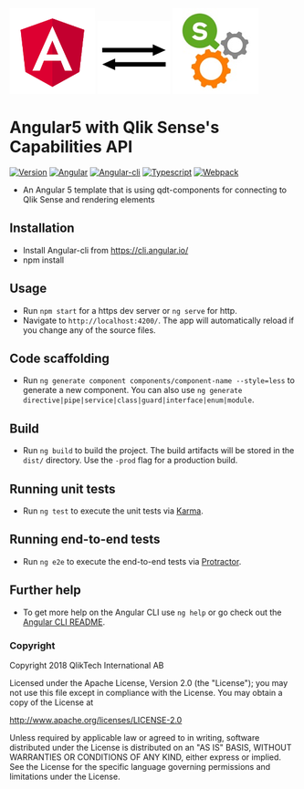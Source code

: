 ![Angular](src/assets/angular.png "Angular")
![Arrows](src/assets/if_arrow_7_393270.png "Arrows")
![Qlik Sense](src/assets/QS_Engine_thumb.jpg "Qlik Sense")

# Angular5 with Qlik Sense's Capabilities API

[![Version](http://img.shields.io/badge/version->=1.0.0-brightgreen.svg?style=plastic)]()
[![Angular](http://img.shields.io/badge/Angular->=5.1.3-brightgreen.svg?style=plastic)](https://angular.io/)
[![Angular-cli](http://img.shields.io/badge/AngularCli->=1.6.3-brightgreen.svg?style=plastic)](https://cli.angular.io/)
[![Typescript](http://img.shields.io/badge/Typescript->=2.4.2-brightgreen.svg?style=plastic)](http://www.typescriptlang.org/)
[![Webpack](http://img.shields.io/badge/Webpack->=3.10.0-brightgreen.svg?style=plastic)](https://webpack.js.org/)

- An Angular 5 template that is using qdt-components for connecting to Qlik Sense and rendering elements

## Installation
- Install Angular-cli from https://cli.angular.io/
- npm install

## Usage
- Run `npm start` for a https dev server or `ng serve` for http. 
- Navigate to `http://localhost:4200/`. The app will automatically reload if you change any of the source files.

## Code scaffolding
- Run `ng generate component components/component-name --style=less` to generate a new component. You can also use `ng generate directive|pipe|service|class|guard|interface|enum|module`.

## Build
- Run `ng build` to build the project. The build artifacts will be stored in the `dist/` directory. Use the `-prod` flag for a production build.

## Running unit tests
- Run `ng test` to execute the unit tests via [Karma](https://karma-runner.github.io).

## Running end-to-end tests
- Run `ng e2e` to execute the end-to-end tests via [Protractor](http://www.protractortest.org/).

## Further help
- To get more help on the Angular CLI use `ng help` or go check out the [Angular CLI README](https://github.com/angular/angular-cli/blob/master/README.md).

### Copyright

Copyright 2018 QlikTech International AB

Licensed under the Apache License, Version 2.0 (the "License"); you may not use this file except in compliance with the License. You may obtain a copy of the License at    

http://www.apache.org/licenses/LICENSE-2.0

Unless required by applicable law or agreed to in writing, software distributed under the License is distributed on an "AS IS" BASIS, WITHOUT WARRANTIES OR CONDITIONS OF ANY KIND, either express or implied. See the License for the specific language governing permissions and limitations under the License.

